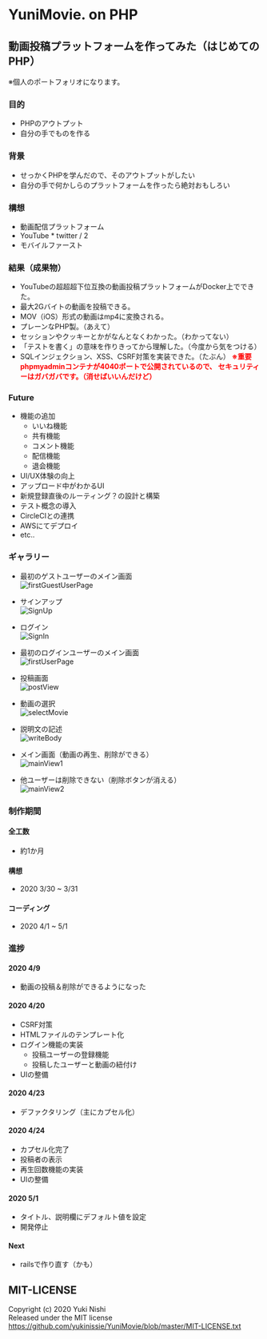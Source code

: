 # YuniMovie. on PHP

## 動画投稿プラットフォームを作ってみた（はじめてのPHP）

※個人のポートフォリオになります。

### 目的
- PHPのアウトプット
- 自分の手でものを作る

### 背景
- せっかくPHPを学んだので、そのアウトプットがしたい
- 自分の手で何かしらのプラットフォームを作ったら絶対おもしろい

### 構想
- 動画配信プラットフォーム
- YouTube * twitter / 2
- モバイルファースト

### 結果（成果物）
- YouTubeの超超超下位互換の動画投稿プラットフォームがDocker上でできた。
- 最大2Gバイトの動画を投稿できる。
- MOV（iOS）形式の動画はmp4に変換される。
- プレーンなPHP製。（あえて）
- セッションやクッキーとかがなんとなくわかった。（わかってない）
- 「テストを書く」の意味を作りきってから理解した。（今度から気をつける）
- SQLインジェクション、XSS、CSRF対策を実装できた。（たぶん）
<span style="color: red; font-weight: bold;">※重要
phpmyadminコンテナが4040ポートで公開されているので、
セキュリティーはガバガバです。（消せばいいんだけど）</span>


### Future
- 機能の追加
  - いいね機能
  - 共有機能
  - コメント機能
  - 配信機能
  - 退会機能
- UI/UX体験の向上
- アップロード中がわかるUI
- 新規登録直後のルーティング？の設計と構築
- テスト概念の導入
- CircleCIとの連携
- AWSにてデプロイ
- etc..

### ギャラリー


- 最初のゲストユーザーのメイン画面<br>
![firstGuestUserPage](gallery/firstGuestAccess.png)


- サインアップ<br>
![SignUp](gallery/signUp.png)


- ログイン<br>
![SignIn](gallery/signIn.png)


- 最初のログインユーザーのメイン画面<br>
![firstUserPage](gallery/firstUserAccess.png)


- 投稿画面<br>
![postView](gallery/postView.png)


- 動画の選択<br>
![selectMovie](gallery/selectMovie.png)


- 説明文の記述<br>
![writeBody](gallery/writeBody.png)


- メイン画面（動画の再生、削除ができる）<br>
![mainView1](gallery/mainView1.png)


- 他ユーザーは削除できない（削除ボタンが消える）<br>
![mainView2](gallery/mainView2.png)


### 制作期間
#### 全工数
- 約1か月

#### 構想
- 2020 3/30 ~ 3/31

#### コーディング
- 2020 4/1 ~ 5/1

### 進捗
#### 2020 4/9
- 動画の投稿＆削除ができるようになった

#### 2020 4/20
- CSRF対策
- HTMLファイルのテンプレート化
- ログイン機能の実装
  - 投稿ユーザーの登録機能
  - 投稿したユーザーと動画の紐付け
- UIの整備

#### 2020 4/23
- デファクタリング（主にカプセル化）

#### 2020 4/24
- カプセル化完了
- 投稿者の表示
- 再生回数機能の実装
- UIの整備

#### 2020 5/1
- タイトル、説明欄にデフォルト値を設定
- 開発停止

#### Next
- railsで作り直す（かも）

## MIT-LICENSE
Copyright (c) 2020 Yuki Nishi<br>
Released under the MIT license<br>
https://github.com/yukinissie/YuniMovie/blob/master/MIT-LICENSE.txt

